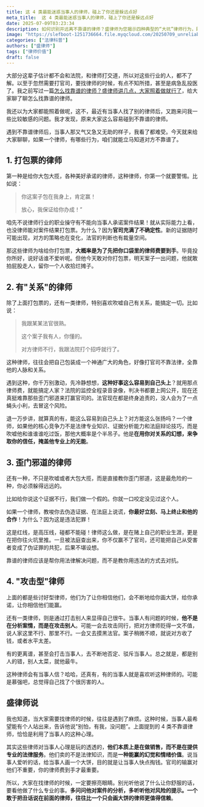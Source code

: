 ```yaml
---
title: 这 4 类最能迷惑当事人的律师，碰上了你还是躲远点好
meta_title:  这 4 类最能迷惑当事人的律师，碰上了你还是躲远点好
date: 2025-07-09T03:23:34
description: 如何识别并远离不靠谱的律师？盛律师为您揭示四种典型的“大坑”律师行为，助您在寻求法律帮助时擦亮双眼。一、警惕那些轻易“打包票”、承诺必胜的律师，这往往是收费陷阱的开始；二、提防那些吹嘘自己“有关系”、能搞定法官的律师，其专业能力堪忧；三、远离教唆伪造证据、走歪门邪道的律师，这会将您拖入违法深渊；四、避开通过攻击同行、法官甚至当事人来彰显自己的“攻击型”律师。本文深度剖析这些行为背后的动机：他们贩卖的不是法律专业，而是虚假的“情绪价值”和能赢的幻觉。选择律师，应重在专业分析和风险提示，而非动听的承诺。
image: "https://slefboot-1251736664.file.myqcloud.com/20250709_unreliable_lawyer_cover.webp"
categories: ["法律科普"]
authors: ["盛律师"]
tags: ["律师价值"]
draft: false
---
```


大部分这辈子估计都不会和法院，和律师打交道，所以对这些行业的人，都不了解。以至于忽然需要打官司，要找律师的时候，有点不知所措，甚至是病急乱投医了。我之前写过一篇[怎么找靠谱的律师？盛律师讲几点，大家照着做就行了](https://shenglvshi.cn/reliable_lawyer)，给大家聊了聊怎么找靠谱的律师。

我还以为大家都能照着做呢，这不，最近有当事人找了别的律师后，又跑来问我一些比较敏感的问题。我才发现，原来大家这么容易碰到不靠谱的律师。

遇到不靠谱律师后，当事人那又气又急又无助的样子，我看了都难受。今天就来给大家聊聊，如果一个律师，有哪些行为，咱们就能立马知道对方不靠谱了。

## 1. 打包票的律师

第一种是给你大包大揽，各种美好承诺的律师，这种律师，你第一个就要警惕。比如说：

> 你这案子包在我身上，肯定赢！
> 
> 放心，我保证给你办成！”

咱先不说律师行业的职业操守有不能向当事人承诺案件结果！就从实际能力上看，也没律师能对案件结果打包票。为什么？因为**官司充满了不确定性**。新的证据随时可能出现，对方的策略也在变化，法官的判断也有裁量空间。

那这些律师为啥给你打包票，**大概率是为了先把你口袋里的律师费要到手**。毕竟投你所好，说好话谁不爱听呢。但他今天敢对你打包票，明天案子一出问题，他就敢拍屁股走人，留你一个人收拾烂摊子。

## 2. 有"关系"的律师

除了上面打包票的，还有一类律师，特别喜欢吹嘘自己有关系，能搞定一切。比如说：

> 我跟某某法官很熟。
> 
> 这个案子我有人，你懂的。
> 
> 对方律师不行，我跟法院打个招呼就行了。

这种律师，往往会把自己包装成一个神通广大的角色，好像打官司不靠法律，全靠他的人脉和关系。

遇到这种，你千万别激动，先冷静想想，**这种好事这么容易到自己头上**？就用那点律师费，就能搞定人家？法院的监控全程录音录像，判决书都要上网公开，现在还真挺难靠那些歪门邪道来打赢官司的。法官现在都是终身追责的，没人会为了一点蝇头小利，去冒这个风险。

退一万步讲，就算真的有，能这么容易到自己头上？对方能这么张扬吗？一个律师，如果他的核心竞争力不是法律专业知识、证据分析能力和法庭辩论技巧，而是吹嘘他和谁谁谁吃过饭，那他大概率是个半吊子。他是**在用你对关系的幻想，来争取你的信任，掩盖他专业上的无能**。

## 3. 歪门邪道的律师

还有一种，不只是吹嘘或者大包大揽，而是直接教你歪门邪道，这是最危险的一种，你必须躲得远远的。

比如给你说这个证据不行，我们做一个假的。你就一口咬定没见过这个人。

如果一个律师，教唆你去伪造证据、在法庭上说谎，**你最好立刻、马上终止和他的合作**！为什么？因为这是违法犯罪！

这是红线，是高压线，碰都不能碰！律师这么做，是在赌上自己的职业生涯，更是在把你往火坑里推。一旦被法庭查出来，你不仅赢不了官司，还可能把自己从受害者变成了伪证罪的共犯，后果不堪设想。

靠谱的律师应该是帮你用法律解决问题，而不是教你用违法的方式去对抗。

## 4. "攻击型"律师

上面的都是些讨好型律师，他们为了让你相信他们，会不断地给你画大饼，给你承诺，让你相信他们能赢。

还有一类律师，则是通过打击别人来显得自己很牛。当事人有问题的时候，**他不是在分析案情，而是在攻击别人**。可能一会去攻击同行，把对方律师贬得一文不值，说人家这里不行、那里不行。一会又去摸黑法官。案子稍微不顺，就说对方收了钱，或者水平太差。

有的更离谱，甚至会打击当事人，去不断地否定、驳斥当事人。总之就是，都是别人的错，别人太菜，就他最牛。

这种律师会有当事人信？哈哈，还真有，有的当事人就是喜欢听这种律师的。可能是慕强吧，总觉得自己找了个很厉害的人。

## 盛律师说

我也知道，当大家需要找律师的时候，往往是遇到了麻烦。这种时候，当事人最希望能有个人站出来，告诉他说"别怕，有我，没问题”。上面提到的 4 类不靠谱律师，恰恰是利用了当事人的这种心理。

其实这些律师对当事人心理是玩的透透的，**他们本质上是在做销售，而不是在提供专业的法律服务**。他们卖的不是法律知识，而是**一种能赢的幻觉和情绪价值**。说当事人爱听的话，给当事人画一个大饼，目的就是让当事人快点掏钱。官司的输赢对他们不重要，你的律师费到手才最重要。

所以，大家在找律师的时候，一定要擦亮眼睛。别光听他说了什么让你舒服的话，要看他做了什么专业的事。**多问问他对案件的分析，多听听他对风险的提示。一个敢于把丑话说在前面的律师，往往比一个只会画大饼的律师更值得信赖**。